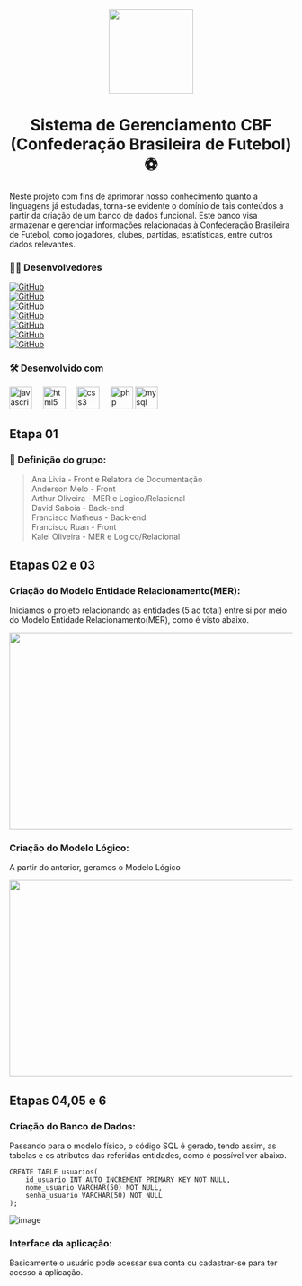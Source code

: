 
<div align="center">
  <img height="150" src="https://logodownload.org/wp-content/uploads/2017/11/cbf-logo-selecao-logo-brasil.png"  />
</div>

###
<h1 align="center">Sistema de Gerenciamento CBF (Confederação Brasileira de Futebol) ⚽</h1>

Neste projeto com fins de aprimorar nosso conhecimento quanto a linguagens já estudadas, torna-se evidente o domínio de tais conteúdos a partir da criação de um banco de dados funcional. Este banco visa armazenar e gerenciar informações relacionadas à Confederação Brasileira de Futebol, como jogadores, clubes, partidas, estatísticas, entre outros dados relevantes.

<h3 align="left">👩‍💻  Desenvolvedores </h3>

[![GitHub](https://img.shields.io/badge/GitHub-Livia-181717?style=for-the-badge&logo=github&logoColor=white)](https://github.com/liviacarvalho07) <br>
[![GitHub](https://img.shields.io/badge/GitHub-Anderson-181717?style=for-the-badge&logo=github&logoColor=white)](https://github.com/0AndersonMelo0)<br>
[![GitHub](https://img.shields.io/badge/GitHub-Arthur-181717?style=for-the-badge&logo=github&logoColor=white)](https://github.com/ArthurOliveeira)<br>
[![GitHub](https://img.shields.io/badge/GitHub-David-181717?style=for-the-badge&logo=github&logoColor=white)](https://github.com/DavidSSF)<br>
[![GitHub](https://img.shields.io/badge/GitHub-Matheus-181717?style=for-the-badge&logo=github&logoColor=white)](https://github.com/matheussoares1)<br>
[![GitHub](https://img.shields.io/badge/GitHub-Ruan-181717?style=for-the-badge&logo=github&logoColor=white)](https://github.com/28082006ruan123)<br>
[![GitHub](https://img.shields.io/badge/GitHub-Kalel-181717?style=for-the-badge&logo=github&logoColor=white)](https://github.com/KalelOliveira)<br>

###

<h3 align="left"> 🛠️ Desenvolvido com</h3>
<div align="left">
  <img src="https://cdn.jsdelivr.net/gh/devicons/devicon/icons/javascript/javascript-original.svg" height="40" alt="javascript logo"  />
  <img width="12" />
  <img src="https://cdn.jsdelivr.net/gh/devicons/devicon/icons/html5/html5-original.svg" height="40" alt="html5 logo"  />
  <img width="12" />
  <img src="https://cdn.jsdelivr.net/gh/devicons/devicon/icons/css3/css3-original.svg" height="40" alt="css3 logo"  />
  <img width="12" />
  <img src="https://cdn.jsdelivr.net/gh/devicons/devicon/icons/php/php-original.svg" height="40" alt="php logo"  />
  <img src="https://skillicons.dev/icons?i=mysql" height="40" alt="mysql logo"  />


###
</div>

## Etapa 01
### 🚀 Definição do grupo:
> Ana Livia - Front e Relatora de Documentação<br>
> Anderson Melo - Front<br>
> Arthur Oliveira - MER e Logico/Relacional<br>
> David Saboia - Back-end<br>
>Francisco Matheus - Back-end<br> 
>Francisco Ruan - Front<br> 
>Kalel Oliveira - MER e Logico/Relacional <br>

## Etapas 02 e 03
### Criação do Modelo Entidade Relacionamento(MER): 
Iniciamos o projeto relacionando as entidades (5 ao total) entre si por meio do Modelo Entidade Relacionamento(MER), como é visto abaixo.

  <img height= "350" width="700" src="https://github.com/DavidSSF/Trabalho-Banco-de-Dados/assets/111568402/313d7bce-3181-43f8-b136-c5666cdf82e8"/>
  
### Criação do Modelo Lógico:
A partir do anterior, geramos o Modelo Lógico 

  <img height= "350" width="700" src="https://github.com/DavidSSF/Trabalho-Banco-de-Dados/assets/111568402/a8ec564a-5e8c-4b7e-8110-3aead65d07b2"/>
  
  <br>

## Etapas 04,05 e 6
### Criação do Banco de Dados:
Passando para o modelo físico, o código SQL é gerado, tendo assim, as tabelas e os atributos das referidas entidades, como é possível ver abaixo.

```
CREATE TABLE usuarios(
    id_usuario INT AUTO_INCREMENT PRIMARY KEY NOT NULL,
    nome_usuario VARCHAR(50) NOT NULL,
    senha_usuario VARCHAR(50) NOT NULL
);
```
![image](https://github.com/DavidSSF/Trabalho-Banco-de-Dados/assets/111543203/c7b6de86-a1e9-4dff-a981-1cd469a1d3d2)

### Interface da aplicação: 
Basicamente o usuário pode acessar sua conta ou cadastrar-se para ter acesso à aplicação.

